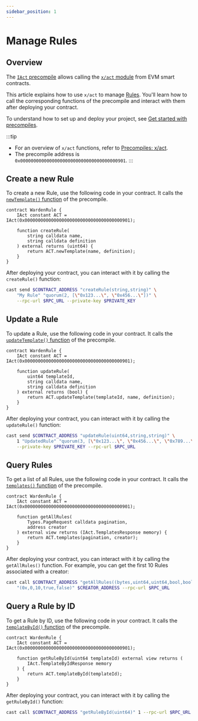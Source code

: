 ```yaml
---
sidebar_position: 1
---
```


# Manage Rules

## Overview

The [`IAct` precompile](https://github.com/warden-protocol/wardenprotocol/blob/v0.6.3/precompiles/act/IAct.sol) allows calling the [`x/act` module](/learn/warden-protocol-modules/x-act) from EVM smart contracts.

This article explains how to use `x/act` to manage [Rules](/learn/warden-protocol-modules/x-act#rule). You'll learn how to call the corresponding functions of the precompile and interact with them after deploying your contract.

To understand how to set up and deploy your project, see [Get started with precompiles](../get-started-with-precompiles).

:::tip
- For an overview of `x/act` functions, refer to [Precompiles: x/act](../../precompiles/x-act#rules).
- The precompile address is `0x0000000000000000000000000000000000000901`.
:::

## Create a new Rule

To create a new Rule, use the following code in your contract. It calls the [`newTemplate()` function](../../precompiles/x-act#create-a-new-rule) of the precompile.

```solidity
contract WardenRule {
    IAct constant ACT = IAct(0x0000000000000000000000000000000000000901);

    function createRule(
        string calldata name,
        string calldata definition
    ) external returns (uint64) {
        return ACT.newTemplate(name, definition);
    }
}
```

After deploying your contract, you can interact with it by calling the `createRule()` function:

```bash
cast send $CONTRACT_ADDRESS "createRule(string,string)" \
    "My Rule" "quorum(2, [\"0x123...\", \"0x456...\"])" \
    --rpc-url $RPC_URL --private-key $PRIVATE_KEY
```

## Update a Rule

To update a Rule, use the following code in your contract. It calls the [`updateTemplate()` function](../../precompiles/x-act#update-a-rule) of the precompile.

```solidity
contract WardenRule {
    IAct constant ACT = IAct(0x0000000000000000000000000000000000000901);

    function updateRule(
        uint64 templateId,
        string calldata name,
        string calldata definition
    ) external returns (bool) {
        return ACT.updateTemplate(templateId, name, definition);
    }
}
```

After deploying your contract, you can interact with it by calling the `updateRule()` function:

```bash
cast send $CONTRACT_ADDRESS "updateRule(uint64,string,string)" \
    1 "UpdatedRule" "quorum(3, [\"0x123...\", \"0x456...\", \"0x789...\"])" \
    --private-key $PRIVATE_KEY --rpc-url $RPC_URL
```

## Query Rules

To get a list of all Rules, use the following code in your contract. It calls the [`templates()` function](../../precompiles/x-act#query-rules) of the precompile.

```solidity
contract WardenRule {
    IAct constant ACT = IAct(0x0000000000000000000000000000000000000901);

    function getAllRules(
        Types.PageRequest calldata pagination,
        address creator
    ) external view returns (IAct.TemplatesResponse memory) {
        return ACT.templates(pagination, creator);
    }
}
```

After deploying your contract, you can interact with it by calling the `getAllRules()` function. For example, you can get the first 10 Rules associated with a creator:

```bash
cast call $CONTRACT_ADDRESS "getAllRules((bytes,uint64,uint64,bool,bool),address)" \
    "(0x,0,10,true,false)" $CREATOR_ADDRESS --rpc-url $RPC_URL
```

## Query a Rule by ID

To get a Rule by ID, use the following code in your contract. It calls the [`templateById()` function](../../precompiles/x-act#query-a-rule-by-id) of the precompile.

```solidity
contract WardenRule {
    IAct constant ACT = IAct(0x0000000000000000000000000000000000000901);

    function getRuleById(uint64 templateId) external view returns (
        IAct.TemplateByIdResponse memory
    ) {
        return ACT.templateById(templateId);
    }
}
```

After deploying your contract, you can interact with it by calling the `getRuleById()` function:

```bash
cast call $CONTRACT_ADDRESS "getRuleById(uint64)" 1 --rpc-url $RPC_URL
```
